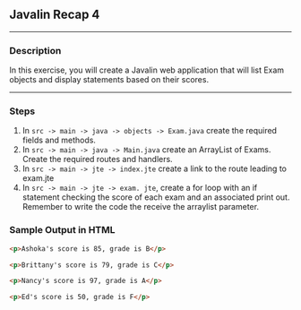 ## Javalin Recap 4
---
### Description
In this exercise, you will create a Javalin web application that will list Exam objects and display statements based on their scores.

---
### Steps

1. In `src -> main -> java -> objects -> Exam.java` create the required fields and methods.
2. In `src -> main -> java -> Main.java` create an ArrayList of Exams. Create the required routes and handlers.
3. In `src -> main -> jte -> index.jte` create a link to the route leading to exam.jte
4. In `src -> main -> jte -> exam. jte`, create a for loop with an if statement checking the score of each exam and an associated print out.
Remember to write the code the receive the arraylist parameter.

### Sample Output in HTML

```html
<p>Ashoka's score is 85, grade is B</p>

<p>Brittany's score is 79, grade is C</p>

<p>Nancy's score is 97, grade is A</p>

<p>Ed's score is 50, grade is F</p>
```

